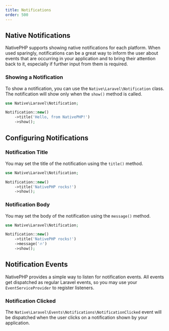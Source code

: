 ```yaml
---
title: Notifications
order: 500
---
```


## Native Notifications

NativePHP supports showing native notifications for each platform. When used sparingly, notifications can be a great
way to inform the user about events that are occurring in your application and to bring their attention back to it,
especially if further input from them is required.

### Showing a Notification

To show a notification, you can use the `Native\Laravel\Notification` class. The notification will show only when the 
`show()` method is called.

```php
use Native\Laravel\Notification;

Notification::new()
    ->title('Hello, from NativePHP!')
    ->show();
```

## Configuring Notifications

### Notification Title

You may set the title of the notification using the `title()` method.

```php
use Native\Laravel\Notification;

Notification::new()
    ->title('NativePHP rocks!')
    ->show();
```

### Notification Body

You may set the body of the notification using the `message()` method.

```php
use Native\Laravel\Notification;

Notification::new()
    ->title('NativePHP rocks!')
    ->message('🔥')
    ->show();
```

## Notification Events

NativePHP provides a simple way to listen for notification events. All events get dispatched as regular Laravel events,
so you may use your `EventServiceProvider` to register listeners.

### Notification Clicked

The `Native\Laravel\Events\Notifications\NotificationClicked` event will be dispatched when the user clicks on a
notification shown by your application. 
